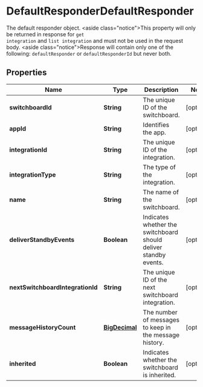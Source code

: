 

# DefaultResponderDefaultResponder

The default responder object. <aside class=\"notice\">This property will only be returned in response for <code>get integration</code> and <code>list integration</code> and must not be used in the request body.</aside> <aside class=\"notice\">Response will contain only one of the following: <code>defaultResponder</code> or <code>defaultResponderId</code> but never both.</aside> 
## Properties

Name | Type | Description | Notes
------------ | ------------- | ------------- | -------------
**switchboardId** | **String** | The unique ID of the switchboard. |  [optional]
**appId** | **String** | Identifies the app. |  [optional]
**integrationId** | **String** | The unique ID of the integration. |  [optional]
**integrationType** | **String** | The type of the integration. |  [optional]
**name** | **String** | The name of the switchboard. |  [optional]
**deliverStandbyEvents** | **Boolean** | Indicates whether the switchboard should deliver standby events. |  [optional]
**nextSwitchboardIntegrationId** | **String** | The unique ID of the next switchboard integration. |  [optional]
**messageHistoryCount** | [**BigDecimal**](BigDecimal.md) | The number of messages to keep in the message history. |  [optional]
**inherited** | **Boolean** | Indicates whether the switchboard is inherited. |  [optional]



